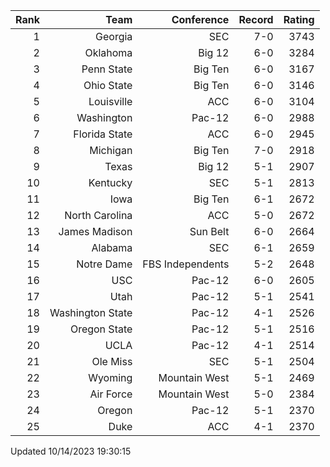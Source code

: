 | Rank  | Team                 | Conference           | Record   | Rating |
| ---:  | ---:                 | ---:                 | ---:     | ---:   |
| 1     | Georgia              | SEC                  | 7-0      | 3743   |
| 2     | Oklahoma             | Big 12               | 6-0      | 3284   |
| 3     | Penn State           | Big Ten              | 6-0      | 3167   |
| 4     | Ohio State           | Big Ten              | 6-0      | 3146   |
| 5     | Louisville           | ACC                  | 6-0      | 3104   |
| 6     | Washington           | Pac-12               | 6-0      | 2988   |
| 7     | Florida State        | ACC                  | 6-0      | 2945   |
| 8     | Michigan             | Big Ten              | 7-0      | 2918   |
| 9     | Texas                | Big 12               | 5-1      | 2907   |
| 10    | Kentucky             | SEC                  | 5-1      | 2813   |
| 11    | Iowa                 | Big Ten              | 6-1      | 2672   |
| 12    | North Carolina       | ACC                  | 5-0      | 2672   |
| 13    | James Madison        | Sun Belt             | 6-0      | 2664   |
| 14    | Alabama              | SEC                  | 6-1      | 2659   |
| 15    | Notre Dame           | FBS Independents     | 5-2      | 2648   |
| 16    | USC                  | Pac-12               | 6-0      | 2605   |
| 17    | Utah                 | Pac-12               | 5-1      | 2541   |
| 18    | Washington State     | Pac-12               | 4-1      | 2526   |
| 19    | Oregon State         | Pac-12               | 5-1      | 2516   |
| 20    | UCLA                 | Pac-12               | 4-1      | 2514   |
| 21    | Ole Miss             | SEC                  | 5-1      | 2504   |
| 22    | Wyoming              | Mountain West        | 5-1      | 2469   |
| 23    | Air Force            | Mountain West        | 5-0      | 2384   |
| 24    | Oregon               | Pac-12               | 5-1      | 2370   |
| 25    | Duke                 | ACC                  | 4-1      | 2370   |

Updated 10/14/2023 19:30:15
